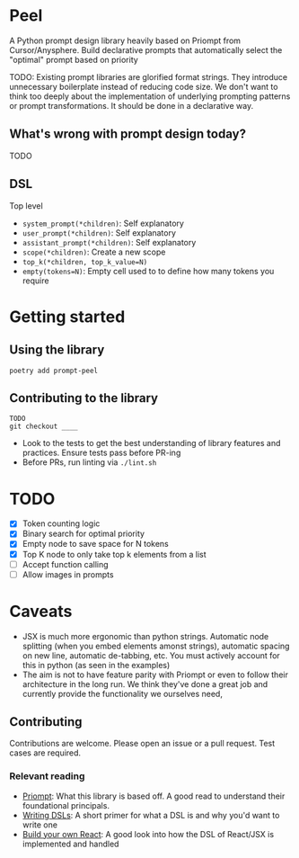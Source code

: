 # Peel
A Python prompt design library heavily based on Priompt from Cursor/Anysphere. 
Build declarative prompts that automatically select the "optimal" prompt based on priority

TODO: Existing prompt libraries are glorified format strings. They introduce unnecessary boilerplate instead of reducing code size.
We don't want to think too deeply about the implementation of underlying prompting patterns or prompt transformations. It should be done in a declarative way.

## What's wrong with prompt design today?
TODO

## DSL
Top level
- `system_prompt(*children)`: Self explanatory
- `user_prompt(*children)`: Self explanatory 
- `assistant_prompt(*children)`: Self explanatory
- `scope(*children)`: Create a new scope 
- `top_k(*children, top_k_value=N)`
- `empty(tokens=N)`: Empty cell used to  to define how many tokens you require

# Getting started
## Using the library
```
poetry add prompt-peel
```

## Contributing to the library
```
TODO
git checkout ____
```
- Look to the tests to get the best understanding of library features and practices.
Ensure tests pass before PR-ing
- Before PRs, run linting via `./lint.sh`

# TODO
- [x] Token counting logic
- [x] Binary search for optimal priority
- [x] Empty node to save space for N tokens
- [x] Top K node to only take top k elements from a list
- [ ] Accept function calling
- [ ] Allow images in prompts

# Caveats
- JSX is much more ergonomic than python strings. Automatic node splitting (when you embed elements amonst strings),
automatic spacing on new line, automatic de-tabbing, etc. 
You must actively account for this in python (as seen in the examples)
- The aim is not to have feature parity with Priompt or even to follow their architecture in the long run.
We think they've done a great job and currently provide the functionality we ourselves need, 

## Contributing
Contributions are welcome. Please open an issue or a pull request. Test cases are required.

### Relevant reading
- [Priompt](https://github.com/anysphere/priompt): What this library is based off. 
A good read to understand their foundational principals.
- [Writing DSLs](https://weblog.jamisbuck.org/2006/4/20/writing-domain-specific-languages): 
A short primer for what a DSL is and why you'd want to write one
- [Build your own React](https://pomb.us/build-your-own-react/): 
A good look into how the DSL of React/JSX is implemented and handled
